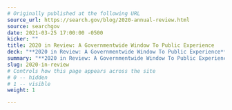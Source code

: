 ```yaml
---
# Originally published at the following URL
source_url: https://search.gov/blog/2020-annual-review.html
source: searchgov
date: 2021-03-25 17:00:00 -0500
kicker: ""
title: 2020 in Review: A Governmentwide Window To Public Experience
deck: "**2020 in Review: A Governmentwide Window To Public Experience**&mdash;Search.gov recently released a report looking at federal search traffic during 2020. Between the COVID-19 pandemic, social unrest, and environmental emergencies, 2020 was truly an extraordinary year. The COVID-19 pandemic changed search patterns and volume significantly. Some topics saw as high as a 500% increase in volume, while others dropped 90%. Forms, usually one of the top needs, saw a steady level of demand but still dropped to 5th place in 2020 due to other emergent needs."
summary: "**2020 in Review: A Governmentwide Window To Public Experience**&mdash;Search.gov recently released a report looking at federal search traffic during 2020. Between the COVID-19 pandemic, social unrest, and environmental emergencies, 2020 was truly an extraordinary year. The COVID-19 pandemic changed search patterns and volume significantly. Some topics saw as high as a 500% increase in volume, while others dropped 90%. Forms, usually one of the top needs, saw a steady level of demand but still dropped to 5th place in 2020 due to other emergent needs."
slug: 2020-in-review
# Controls how this page appears across the site
# 0 -- hidden
# 1 -- visible
weight: 1

---
```

